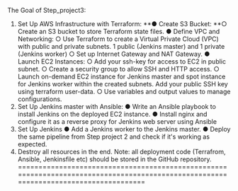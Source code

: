 The Goal of Step_project3:

1. Set Up AWS Infrastructure with Terraform:
**●     Create S3 Bucket:
**○     Create an S3 bucket to store Terraform state files.
●     Define VPC and Networking:
○     Use Terraform to create a Virtual Private Cloud (VPC) with public and private subnets. 1 public (Jenkins master) and 1 private (Jenkins worker)
○     Set up Internet Gateway and NAT Gateway.
●     Launch EC2 Instances:
○     Add your ssh-key for access to EC2 in public subnet.
○     Create a security group to allow SSH and HTTP access.
○     Launch on-demand EC2 instance for Jenkins master and spot instance for Jenkins worker within the created subnets. Add your public SSH key using terraform user-data.
○     Use variables and output values to manage configurations.
2. Set Up Jenkins master with Ansible:
●     Write an Ansible playbook to install Jenkins on the deployed EC2 instance.
●     Install nginx and configure it as a reverse proxy for Jenkins web server using Ansible
3. Set Up Jenkins
●     Add a Jenkins worker to the Jenkins master.
●     Deploy the same pipeline from Step project 2 and check if it's working as expected.
4. Destroy all resources in the end.
Note: all deployment code (Terrafrom, Ansible, Jenkinsfile etc) should be stored in the GitHub repository.
=====================================================================================================================================


